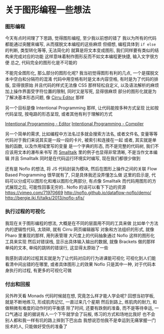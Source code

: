 
关于图形编程一些想法
======

### 图形编程

今天有点时间理了下思路, 觉得图形编程, 至少我以前想的错了
我以为所有的代码都能通过突醒來编写, 从而摆脱文本编程的这些麻烦
但细想, 编程具体到 `if else` 的判断, 类型转化等等, 无法简化的
就算是将文本变成图形, 我们同样要有类似的结构来完成对应的功能
这样意味着制作图形反而不如文本编程更快捷, 输入文字很方便
总之, 代码完全的图形化是不可能的

不能完全图形化, 那么部分的图形化呢?
我当初觉得图形有利的几点, 一个是摆脱文本中空白和分隔符的混淆
代码中用空格有时是文本内容空格, 有时是为了代码的排版, 显得很原始
并且代码的样式无法像 CSS 那样轻松自定义, 以及语法解析的麻烦
加上操作界面受字符位置的限制, 同时又是写死, 显得很麻烦
部分的图形化就是为了解决基本形态问题, 像 [Cirru Editor](editor) 那样

[editor]: http://jiyinyiyong.github.io/article/04-cirru-project/page

另一个目标是像 Intentional Programming 那样, 让代码能按多种方式呈现
比如按代码呈现, 按电路的形态呈现, 或者其他有利于理解的方式

[Intentional Programming - Editor](http://www.youtube.com/watch?v=tSnnfUj1XCQ)
[Intentional Programming - Compiler](http://www.youtube.com/watch?v=ZZDwB4-DPXE)

另一个简单的需求, 比如编程中方法名过多就会搜索方法名, 或者文件名, 变量等等
代码对于我们来说其实是一段一段的卡片, 被索引和连接在一起
或者, 其实就是单独的函数, 以及作用域里写的变量
是一个字典的形态, 而不是完整的代码树, 我们不应该用文本的瀑布来书写
而 [Smalltalk](pharo) 里的例子也显得非常清晰, 不是当作文本编辑
并且 Smalltalk 同时是在代码运行环境实时编写, 现在我们都很少做到

[pharo]: http://www.pharo-project.org/about/screenshots

还有是 Noflo 的想法, 将 JS 代码封装为模块, 然后在图形上操作之间的关联
Flow Based Programming 很早就有了, 只是具体我还没弄懂怎么做
这里的启示是, 代码可以分成可以图形化和难以图形化两部分, 有点像 Smalltalk
而代码用图形的方式展现之后, 可能性回事无穷的.. Noflo 的话可以看下下边的资源
https://vimeo.com/71970669
http://noflo.github.io/dataflow-noflo/demo/
http://bergie.iki.fi/talks/2013/noflo-sfjs/

### 执行过程的可视化

我现在关于图形编程的想法, 大概是在不同的层面用不同的工具来做
比如单个方法内的逻辑性代码, 太琐碎, 就有 Cirru 网页编辑器写
对象和方法组织的形式, 就像 Pharo 里重现的那样, 用列表管理
大尺度上的代码抽象通过 Noflo 这样的图形化工具来实现
然后对错误栈, 显示出具体输入输出的数据, 就像 Brackets 做的那样
单纯的文本, 单纯的跳转的错误行, 这显得太原始了一些

我感到调试的过程其实就是为了让代码对应的行为进课能可视化
可视化到人们能看清中间出错的在哪里, 或者具体图形上的效果
Noflo 只是其中一种, 对于代码本身执行的过程, 有更多的可视化可做

### 付出和回报

另外昨天看 Monads 代码时候就在想, 究竟怎么样才能人学会呢?
回想当初学板, 就是不断地练习, 形成肌肉记忆, 一直过来几个星期
然后到路上, 练肌肉的耐力, 和做稍微有难度的动作时的平衡感
除了时间, 还要有跌倒的准备, 而不是等待幸运, 一口气通过
是的据说有人一个下午就学会了玩板, 练习的方式和场地比我好
也不会别人都和我一样有坑的路上摔到下巴出血
我想说恐怕我不是幸运到无痛掌握一门技术的人, 只能做好受伤的准备了